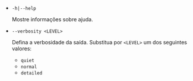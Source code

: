 * `-h|--help`

  Mostre informações sobre ajuda.

* `--verbosity <LEVEL>`

  Defina a verbosidade da saída. Substitua por `<LEVEL>` um dos seguintes valores:
  
  * `quiet`
  * `normal`
  * `detailed`